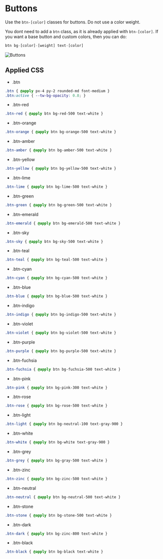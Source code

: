 # Buttons

Use the `btn-[color]` classes for buttons.
Do not use a color weight.

You dont need to add a `btn` class, 
as it is already applied with `btn-[color]`.
If you want a base button and custom colors,
then you can do: 
```js
btn bg-[color]-[weight] text-[color] 
```

![Buttons](https://cdn.discordapp.com/attachments/841821480089944098/1098754503848775773/image.png)

## Applied CSS
- .btn
```css
.btn { @apply px-4 py-2 rounded-md font-medium }
.btn:active { --tw-bg-opacity: 0.8; }
```
- .btn-red
```css
.btn-red { @apply btn bg-red-500 text-white }
```
- .btn-orange
```css
.btn-orange { @apply btn bg-orange-500 text-white }
```
- .btn-amber
```css
.btn-amber { @apply btn bg-amber-500 text-white }
```
- .btn-yellow
```css
.btn-yellow { @apply btn bg-yellow-500 text-white }
```
- .btn-lime
```css
.btn-lime { @apply btn bg-lime-500 text-white }
```
- .btn-green
```css
.btn-green { @apply btn bg-green-500 text-white }
```
- .btn-emerald
```css
.btn-emerald { @apply btn bg-emerald-500 text-white }
```
- .btn-sky
```css
.btn-sky { @apply btn bg-sky-500 text-white }
```
- .btn-teal
```css
.btn-teal { @apply btn bg-teal-500 text-white }
```
- .btn-cyan
```css
.btn-cyan { @apply btn bg-cyan-500 text-white }
```
- .btn-blue
```css
.btn-blue { @apply btn bg-blue-500 text-white }
```
- .btn-indigo
```css
.btn-indigo { @apply btn bg-indigo-500 text-white }
```
- .btn-violet
```css
.btn-violet { @apply btn bg-violet-500 text-white }
```
- .btn-purple
```css
.btn-purple { @apply btn bg-purple-500 text-white }
```
- .btn-fuchsia
```css
.btn-fuchsia { @apply btn bg-fuchsia-500 text-white }
```
- .btn-pink
```css
.btn-pink { @apply btn bg-pink-300 text-white }
```
- .btn-rose
```css
.btn-rose { @apply btn bg-rose-500 text-white }
```
- .btn-light
```css
.btn-light { @apply btn bg-neutral-100 text-gray-900 }
```
- .btn-white
```css
.btn-white { @apply btn bg-white text-gray-900 }
```
- .btn-grey
```css
.btn-grey { @apply btn bg-gray-500 text-white }
```
- .btn-zinc
```css
.btn-zinc { @apply btn bg-zinc-500 text-white }
```
- .btn-neutral
```css
.btn-neutral { @apply btn bg-neutral-500 text-white }
```
- .btn-stone
```css
.btn-stone { @apply btn bg-stone-500 text-white }
```
- .btn-dark
```css
.btn-dark { @apply btn bg-zinc-800 text-white }
```
- .btn-black
```css
.btn-black { @apply btn bg-black text-white }
```
